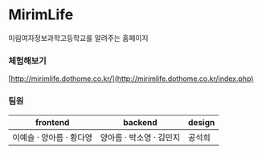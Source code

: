 # MirimLife
미림여자정보과학고등학교를 알려주는 홈페이지      

### 체험해보기
[http://mirimlife.dothome.co.kr/](http://mirimlife.dothome.co.kr/index.php)   

### 팀원
frontend                |  backend      | design
-------------           | ------------- | -------------
이예슬 &middot; 양아름 &middot; 황다영   | 양아름 &middot; 박소영 &middot; 김민지 | 공석희
